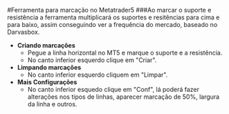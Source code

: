 #Ferramenta para marcação no Metatrader5
###Ao marcar o suporte e resistência a ferramenta multiplicará os suportes e resitências para cima e para baixo, assim conseguindo ver a frequência do mercado, baseado no Darvasbox.
- **Criando marcações**
  - Pegue a linha horizontal no MT5 e marque o suporte e a resistência.
  - No canto inferior esquerdo clique em "Criar".
- **Limpando marcações**
  - No canto inferior esquerdo cliquem em "Limpar".
- **Mais Configurações**
  - No canto inferior esquedo clique em "Conf", lá poderá fazer alterações nos tipos de linhas, aparecer marcação de 50%, largura da linha e outros.   